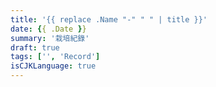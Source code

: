 ```yaml
---
title: '{{ replace .Name "-" " " | title }}'
date: {{ .Date }}
summary: '栽培紀錄'
draft: true
tags: ['', 'Record']
isCJKLanguage: true
---
```


